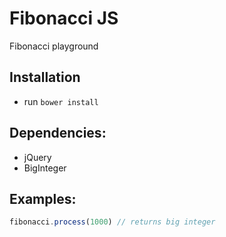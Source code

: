 # Fibonacci JS

Fibonacci playground

## Installation
- run `bower install`

## Dependencies:
- jQuery
- BigInteger

## Examples:
```javascript
fibonacci.process(1000) // returns big integer
```